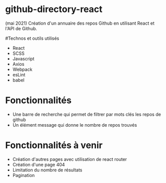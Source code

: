 # github-directory-react
(mai 2021)
Création d'un annuaire des repos Github en utilisant React et l'API de Github.

#Technos et outils utilisés
  - React
  - SCSS
  - Javascript
  - Axios
  - Webpack
  - esLint
  - babel
 
 # Fonctionnalités
 - Une barre de recherche qui permet de filtrer par mots clés les repos de github
 - Un élément message qui donne le nombre de repos trouvés

 # Fonctionnalités à venir
 - Création d'autres pages avec utilisation de react router
 - Création d'une page 404
 - Limitation du nombre de résultats 
 - Pagination
